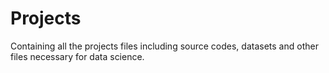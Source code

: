 # Projects
Containing all the projects files including source codes, datasets and other files necessary for data science.
